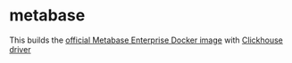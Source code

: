 # metabase

This builds the [official Metabase Enterprise Docker image](https://hub.docker.com/r/metabase/metabase-enterprise/) with [Clickhouse driver](https://github.com/ClickHouse/metabase-clickhouse-driver)
